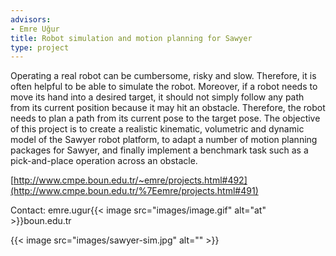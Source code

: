 ```yaml
---
advisors:
- Emre Uğur
title: Robot simulation and motion planning for Sawyer
type: project
---
```


Operating a real robot can be cumbersome, risky and slow. Therefore, it is often helpful to be able to simulate the robot. Moreover, if a robot needs to move its hand into a desired target, it should not simply follow any path from its current position because it may hit an obstacle. Therefore, the robot needs to plan a path from its current pose to the target pose. The objective of this project is to create a realistic kinematic, volumetric and dynamic model of the Sawyer robot platform, to adapt a number of motion planning packages for Sawyer, and finally implement a benchmark task such as a pick-and-place operation across an obstacle.


[http://www.cmpe.boun.edu.tr/~emre/projects.html#492](http://www.cmpe.boun.edu.tr/%7Eemre/projects.html#491)


Contact: emre.ugur{{< image src="images/image.gif" alt="at" >}}boun.edu.tr


{{< image src="images/sawyer-sim.jpg" alt="" >}}